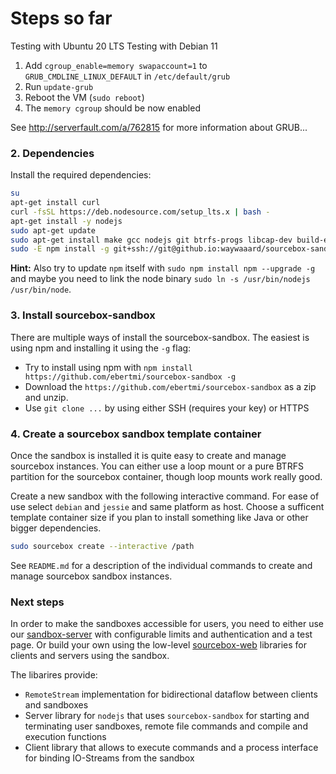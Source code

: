Steps so far
==================

Testing with Ubuntu 20 LTS
Testing with Debian 11

1. Add `cgroup_enable=memory swapaccount=1` to `GRUB_CMDLINE_LINUX_DEFAULT` in `/etc/default/grub`
2. Run `update-grub`
3. Reboot the VM (`sudo reboot`)
4. The `memory cgroup` should be now enabled

See http://serverfault.com/a/762815 for more information about GRUB...

### 2. Dependencies

Install the required dependencies:

```bash
su
apt-get install curl
curl -fsSL https://deb.nodesource.com/setup_lts.x | bash -
apt-get install -y nodejs
sudo apt-get update
sudo apt-get install make gcc nodejs git btrfs-progs libcap-dev build-essential lxc lxc-dev
sudo -E npm install -g git+ssh://git@github.io:waywaaard/sourcebox-sandbox
```

**Hint:** Also try to update `npm` itself with `sudo npm install npm --upgrade -g` and maybe you need to link the node binary `sudo ln -s /usr/bin/nodejs /usr/bin/node`.

### 3. Install sourcebox-sandbox

There are multiple ways of install the sourcebox-sandbox. The easiest is using npm and installing it using the `-g` flag:

* Try to install using npm with `npm install https://github.com/ebertmi/sourcebox-sandbox -g`
* Download the `https://github.com/ebertmi/sourcebox-sandbox` as a zip and unzip.
* Use `git clone ...` by using either SSH (requires your key) or HTTPS

### 4. Create a sourcebox sandbox template container

Once the sandbox is installed it is quite easy to create and manage sourcebox instances. You can either use a loop mount or a pure BTRFS partition for the sourcebox container, though loop mounts work really good.

Create a new sandbox with the following interactive command. For ease of use select `debian` and `jessie` and same platform as host. Choose a sufficent template container size if you plan to install something like Java or other bigger dependencies.

```bash
sudo sourcebox create --interactive /path
```

See `README.md` for a description of the individual commands to create and manage sourcebox sandbox instances.

### Next steps

In order to make the sandboxes accessible for users, you need to either use our [sandbox-server](https://github.com/waywaaard/sandbox-server) with configurable limits and authentication and a test page. Or build your own using the low-level [sourcebox-web](https://github.com/waywaaard/sourcebox-web) libraries for clients and servers using the sandbox. 

The libarires provide:

* `RemoteStream` implementation for bidirectional dataflow between clients and sandboxes
* Server library for `nodejs` that uses `sourcebox-sandbox` for starting and terminating user sandboxes, remote file commands and compile and execution functions
* Client library that allows to execute commands and a process interface for binding IO-Streams from the sandbox
